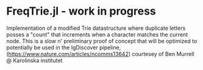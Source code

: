 # FreqTrie.jl - work in progress
Implementation of a modified Trie datastructure where duplicate letters posses a "count" that increments when a character matches the current node.
This is a slow n' preliminary proof of concept that will be optimized to potentially be used in the IgDiscover pipeline, (https://www.nature.com/articles/ncomms13642) courtesey of Ben Murrell @ Karolinska institutet
